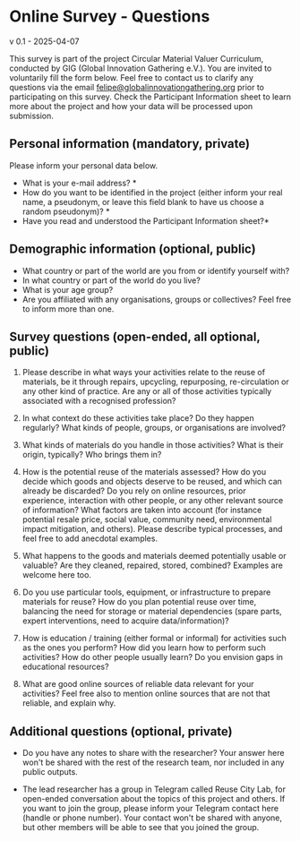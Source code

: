 # Online Survey - Questions

v 0.1 - 2025-04-07

This survey is part of the project Circular Material Valuer Curriculum, conducted by GIG (Global Innovation Gathering e.V.). You are invited to voluntarily fill the form below. Feel free to contact us to clarify any questions via the email felipe@globalinnovationgathering.org prior to participating on this survey. Check the Participant Information sheet to learn more about the project and how your data will be processed upon submission.

## Personal information (mandatory, private)

Please inform your personal data below.

- What is your e-mail address? *
- How do you want to be identified in the project (either inform your real name, a pseudonym, or leave this field blank to have us choose a random pseudonym)? *
- Have you read and understood the Participant Information sheet?*

## Demographic information (optional, public)

- What country or part of the world are you from or identify yourself with?
- In what country or part of the world do you live?
- What is your age group?
- Are you affiliated with any organisations, groups or collectives? Feel free to inform more than one.

## Survey questions (open-ended, all optional, public)

1. Please describe in what ways your activities relate to the reuse of materials, be it through repairs, upcycling, repurposing, re-circulation or any other kind of practice. Are any or all of those activities typically associated with a recognised profession?

2. In what context do these activities take place? Do they happen regularly? What kinds of people, groups, or organisations are involved?

3. What kinds of materials do you handle in those activities? What is their origin, typically? Who brings them in?

4. How is the potential reuse of the materials assessed? How do you decide which goods and objects deserve to be reused, and which can already be discarded? Do you rely on online resources, prior experience, interaction with other people, or any other relevant source of information? What factors are taken into account (for instance potential resale price, social value, community need, environmental impact mitigation, and others). Please describe typical processes, and feel free to add anecdotal examples.

5. What happens to the goods and materials deemed potentially usable or valuable? Are they cleaned, repaired, stored, combined? Examples are welcome here too.

6. Do you use particular tools, equipment, or infrastructure to prepare materials for reuse? How do you plan potential reuse over time, balancing the need for storage or material dependencies (spare parts, expert interventions, need to acquire data/information)?

7. How is education / training (either formal or informal) for activities such as the ones you perform? How did you learn how to perform such activities? How do other people usually learn? Do you envision gaps in educational resources?

8. What are good online sources of reliable data relevant for your activities? Feel free also to mention online sources that are not that reliable, and explain why.

## Additional questions (optional, private)

- Do you have any notes to share with the researcher? Your answer here won't be shared with the rest of the research team, nor included in any public outputs.

- The lead researcher has a group in Telegram called Reuse City Lab, for open-ended conversation about the topics of this project and others. If you want to join the group, please inform your Telegram contact here (handle or phone number). Your contact won't be shared with anyone, but other members will be able to see that you joined the group.